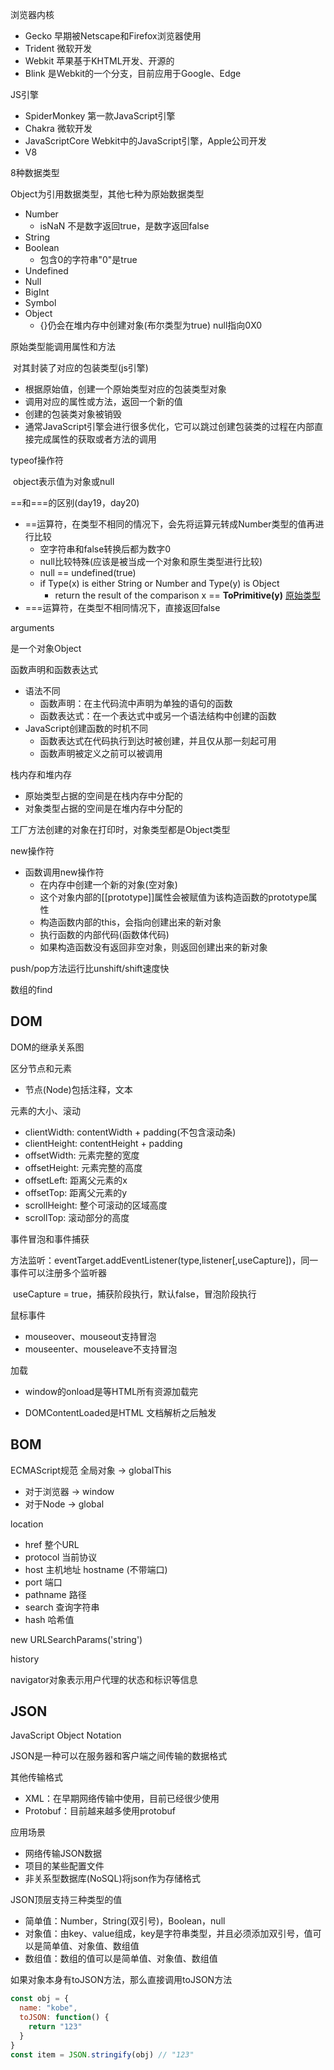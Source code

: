 浏览器内核

* Gecko 早期被Netscape和Firefox浏览器使用
* Trident 微软开发
* Webkit  苹果基于KHTML开发、开源的
* Blink 是Webkit的一个分支，目前应用于Google、Edge



JS引擎

* SpiderMonkey 第一款JavaScript引擎
* Chakra  微软开发
* JavaScriptCore  Webkit中的JavaScript引擎，Apple公司开发
* V8



8种数据类型

Object为引用数据类型，其他七种为原始数据类型

* Number
  * isNaN 不是数字返回true，是数字返回false
* String
* Boolean
  * 包含0的字符串"0"是true
* Undefined
* Null
* BigInt
* Symbol
* Object
  * {}仍会在堆内存中创建对象(布尔类型为true)   null指向0X0



原始类型能调用属性和方法

​	对其封装了对应的包装类型(js引擎)

- 根据原始值，创建一个原始类型对应的包装类型对象
- 调用对应的属性或方法，返回一个新的值
- 创建的包装类对象被销毁
- 通常JavaScript引擎会进行很多优化，它可以跳过创建包装类的过程在内部直接完成属性的获取或者方法的调用



typeof操作符

​	object表示值为对象或null



==和===的区别(day19，day20)



* ==运算符，在类型不相同的情况下，会先将运算元转成Number类型的值再进行比较
  * 空字符串和false转换后都为数字0
  * null比较特殊(应该是被当成一个对象和原生类型进行比较)
  * null == undefined(true)
  * if Type(x) is either String or Number and Type(y) is Object
    * return the result of the comparison x == **ToPrimitive(y)** [原始类型](https://262.ecma-international.org/5.1/#sec-9.1)
* ===运算符，在类型不相同情况下，直接返回false



arguments

  是一个对象Object



函数声明和函数表达式

* 语法不同
  * 函数声明：在主代码流中声明为单独的语句的函数
  * 函数表达式：在一个表达式中或另一个语法结构中创建的函数
* JavaScript创建函数的时机不同
  * 函数表达式在代码执行到达时被创建，并且仅从那一刻起可用
  * 函数声明被定义之前可以被调用



栈内存和堆内存

* 原始类型占据的空间是在栈内存中分配的
* 对象类型占据的空间是在堆内存中分配的



工厂方法创建的对象在打印时，对象类型都是Object类型



new操作符

* 函数调用new操作符
  * 在内存中创建一个新的对象(空对象)
  * 这个对象内部的[[prototype]]属性会被赋值为该构造函数的prototype属性
  * 构造函数内部的this，会指向创建出来的新对象
  * 执行函数的内部代码(函数体代码)
  * 如果构造函数没有返回非空对象，则返回创建出来的新对象



push/pop方法运行比unshift/shift速度快



数组的find



## DOM

DOM的继承关系图



区分节点和元素

* 节点(Node)包括注释，文本



元素的大小、滚动

* clientWidth: contentWidth + padding(不包含滚动条)
* clientHeight: contentHeight + padding
* offsetWidth: 元素完整的宽度
* offsetHeight: 元素完整的高度
* offsetLeft: 距离父元素的x
* offsetTop: 距离父元素的y
* scrollHeight: 整个可滚动的区域高度
* scrollTop: 滚动部分的高度



事件冒泡和事件捕获

​	方法监听：eventTarget.addEventListener(type,listener[,useCapture])，同一事件可以注册多个监听器

​	useCapture = true，捕获阶段执行，默认false，冒泡阶段执行



 鼠标事件

* mouseover、mouseout支持冒泡
* mouseenter、mouseleave不支持冒泡



加载

* window的onload是等HTML所有资源加载完

* DOMContentLoaded是HTML 文档解析之后触发



## BOM

ECMAScript规范  全局对象 -> globalThis

* 对于浏览器 -> window
* 对于Node -> global



location

* href 整个URL
* protocol 当前协议
* host 主机地址   hostname (不带端口)
* port 端口
* pathname 路径
* search 查询字符串
* hash 哈希值

new URLSearchParams('string')



history



navigator对象表示用户代理的状态和标识等信息







## JSON

JavaScript Object Notation

JSON是一种可以在服务器和客户端之间传输的数据格式

其他传输格式

* XML：在早期网络传输中使用，目前已经很少使用
* Protobuf：目前越来越多使用protobuf



应用场景

* 网络传输JSON数据
* 项目的某些配置文件
* 非关系型数据库(NoSQL)将json作为存储格式



JSON顶层支持三种类型的值

* 简单值：Number，String(双引号)，Boolean，null
* 对象值：由key、value组成，key是字符串类型，并且必须添加双引号，值可以是简单值、对象值、数组值
* 数组值：数组的值可以是简单值、对象值、数组值



如果对象本身有toJSON方法，那么直接调用toJSON方法

```js
const obj = {
  name: "kobe",
  toJSON: function() {
    return "123"
  }
}
const item = JSON.stringify(obj) // "123"
```















